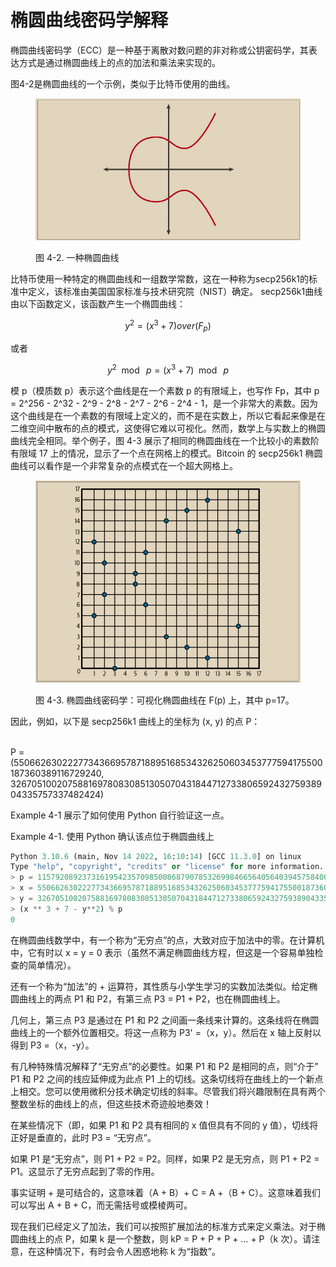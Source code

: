 # 椭圆曲线密码学解释

椭圆曲线密码学（ECC）是一种基于离散对数问题的非对称或公钥密码学，其表达方式是通过椭圆曲线上的点的加法和乘法来实现的。&#x20;

图4-2是椭圆曲线的一个示例，类似于比特币使用的曲线。



<figure><img src="../../.gitbook/assets/4.2.png" alt=""><figcaption><p>图 4-2.  一种椭圆曲线</p></figcaption></figure>

比特币使用一种特定的椭圆曲线和一组数学常数，这在一种称为secp256k1的标准中定义，该标准由美国国家标准与技术研究院（NIST）确定。 secp256k1曲线由以下函数定义，该函数产生一个椭圆曲线：

$$
y^2=(x^3+7) over (F_p)
$$

或者

$$
y^2\mod\  p  = (x^3 + 7) \mod \ p
$$

模 p（模质数 p）表示这个曲线是在一个素数 p 的有限域上，也写作 Fp，其中 p = 2^256 - 2^32 - 2^9 - 2^8 - 2^7 - 2^6 - 2^4 - 1，是一个非常大的素数。因为这个曲线是在一个素数的有限域上定义的，而不是在实数上，所以它看起来像是在二维空间中散布的点的模式，这使得它难以可视化。然而，数学上与实数上的椭圆曲线完全相同。举个例子，图 4-3 展示了相同的椭圆曲线在一个比较小的素数阶有限域 17 上的情况，显示了一个点在网格上的模式。Bitcoin 的 secp256k1 椭圆曲线可以看作是一个非常复杂的点模式在一个超大网格上。

<figure><img src="../../.gitbook/assets/4.3.png" alt=""><figcaption><p>图 4-3.  椭圆曲线密码学：可视化椭圆曲线在 F(p) 上，其中 p=17。</p></figcaption></figure>

因此，例如，以下是 secp256k1 曲线上的坐标为 (x, y) 的点 P：

\
P = (55066263022277343669578718895168534326250603453777594175500187360389116729240, 32670510020758816978083085130507043184471273380659243275938904335757337482424)

Example 4-1 展示了如何使用 Python 自行验证这一点。

Example 4-1. 使用 Python 确认该点位于椭圆曲线上

```python
Python 3.10.6 (main, Nov 14 2022, 16:10:14) [GCC 11.3.0] on linux
Type "help", "copyright", "credits" or "license" for more information.
> p = 115792089237316195423570985008687907853269984665640564039457584007908834671663
> x = 55066263022277343669578718895168534326250603453777594175500187360389116729240
> y = 32670510020758816978083085130507043184471273380659243275938904335757337482424
> (x ** 3 + 7 - y**2) % p
0
```

在椭圆曲线数学中，有一个称为“无穷点”的点，大致对应于加法中的零。在计算机中，它有时以 x = y = 0 表示（虽然不满足椭圆曲线方程，但这是一个容易单独检查的简单情况）。

还有一个称为“加法”的 + 运算符，其性质与小学生学习的实数加法类似。给定椭圆曲线上的两点 P1 和 P2，有第三点 P3 = P1 + P2，也在椭圆曲线上。

几何上，第三点 P3 是通过在 P1 和 P2 之间画一条线来计算的。这条线将在椭圆曲线上的一个额外位置相交。将这一点称为 P3' =（x，y）。然后在 x 轴上反射以得到 P3 =（x，-y）。

有几种特殊情况解释了“无穷点”的必要性。如果 P1 和 P2 是相同的点，则“介于” P1 和 P2 之间的线应延伸成为此点 P1 上的切线。这条切线将在曲线上的一个新点上相交。您可以使用微积分技术确定切线的斜率。尽管我们将兴趣限制在具有两个整数坐标的曲线上的点，但这些技术奇迹般地奏效！

在某些情况下（即，如果 P1 和 P2 具有相同的 x 值但具有不同的 y 值），切线将正好是垂直的，此时 P3 = “无穷点”。

如果 P1 是“无穷点”，则 P1 + P2 = P2。同样，如果 P2 是无穷点，则 P1 + P2 = P1。这显示了无穷点起到了零的作用。

事实证明 + 是可结合的，这意味着（A + B）+ C = A +（B + C）。这意味着我们可以写出 A + B + C，而无需括号或模棱两可。

现在我们已经定义了加法，我们可以按照扩展加法的标准方式来定义乘法。对于椭圆曲线上的点 P，如果 k 是一个整数，则 kP = P + P + P + … + P（k 次）。请注意，在这种情况下，有时会令人困惑地称 k 为“指数”。
